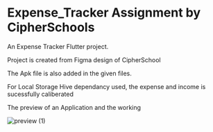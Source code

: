 # Expense_Tracker Assignment by CipherSchools

An Expense Tracker Flutter project.

Project is created from Figma design of CipherSchool 

The Apk file is also added in the given files.

For Local Storage Hive dependancy used, the expense and income is sucessfully caliberated

The preview of an Application and the working

![preview (1)](https://github.com/Lomesh21/CipherSchools-Flutter-Assignment/assets/94422862/243aaf94-0cb1-4c4b-90f1-db9a3f031cb0)

